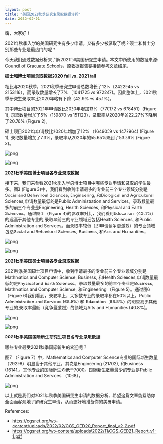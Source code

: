 ```yaml
---
layout: post
title: "美国2021秋季研究生录取数据分析"
date: 2023-05-01
---
```

嗨，大家好！

2021年秋季入学的美国研究生有多少申请，又有多少被录取了呢？硕士和博士分别那些专业是最热门的呢？

今天我们通过数据分析来了解2021fall美国研究生申请。本文中所使用的数据来源: [Council of Graduate Schools](cgsnet.org)，原数据报告链接请参考文章结尾。

**硕士和博士项目录取数据2020 fall vs. 2021 fall**

相比与2020秋季，2021秋季研究生申请总数增长了12%（2422945 vs 2153116），而录取数量增长了7% （1041725 vs 972247)。因此整体上，2021秋季研究生录取率比2020年略有下降（42.9% vs 45.1%）。

其中博士项目的2021年申请数比2020年增加13%（770172 vs 678451）(Figure 1), 录取数量增加了5%（159870 vs 151123），录取率从2020年的22.27%下降到了20.76% (Figure 2)。

硕士项目2021年申请数比2020年增加了12% （1649059 vs 1472964) (Figure 1), 录取数量增加了7.3%，录取率从2020年的55.65%降到了53.36% (Figure 2)。



    
![png](/assets/images/2023-05-07-2021-fall-graduate-admission-statistics_files/2023-05-07-2021-fall-graduate-admission-statistics_5_0.png)
    



    
![png](/assets/images/2023-05-07-2021-fall-graduate-admission-statistics_files/2023-05-07-2021-fall-graduate-admission-statistics_7_0.png)
    


**2021秋季美国博士项目各专业录取数据**

接下来，我们来看看2021秋季入学的博士项目中哪些专业申请和录取的学生最多。图3 (Figure 3)中，我们看到收到申请最多的专业前三个专业领域分别是Social and Behaviroal Sciences, Engineering, 和Biological and Agricultural Sciences,申请数量最低的是Public Administration and Services。录取数量最多的前三个专业是Engineering, Health Sciences, 和Physical and Earth Sciences。通过图4 （Figure 4)的录取率对比，我们看到Education（43.4%）的远高于其他专业的,录取率前三的专业领域还包括Health Sciences, 和Public Administration and Services。而录取率较低（即申请竞争更激烈）的专业领域包括Social and Behavioral Sciences, Business, 和Arts and Humanities。


    
![png](/assets/images/2023-05-07-2021-fall-graduate-admission-statistics_files/2023-05-07-2021-fall-graduate-admission-statistics_9_0.png)
    



    
![png](/assets/images/2023-05-07-2021-fall-graduate-admission-statistics_files/2023-05-07-2021-fall-graduate-admission-statistics_11_0.png)
    


**2021秋季美国硕士项目各专业录取数据**

2021秋季美国硕士项目申请中，收到申请最多的专业前三个专业领域分别是Mathmatics and Computer Science, Business, 和Health Sciences,申请数量最低的是Physical and Earth Sciences。录取数量最多的前三个专业是Business, Mathmatics and Computer Science, 和Engineering （Figure 5）。通过图6 （Figure 6)我们看到，录取率上，大多数专业的录取率都在50%以上。Public Administration and Services (68.9%) 和 Education（68.8%）的明显高于其他专业的,录取率最低（竞争最激烈）的领域为Arts and Humanities (40.8%)。


    
![png](/assets/images/2023-05-07-2021-fall-graduate-admission-statistics_files/2023-05-07-2021-fall-graduate-admission-statistics_13_0.png)
    



    
![png](/assets/images/2023-05-07-2021-fall-graduate-admission-statistics_files/2023-05-07-2021-fall-graduate-admission-statistics_15_0.png)
    


**2021秋季美国国际新生研究生项目各专业录取数据**

哪些专业最受2021秋季国际新生的欢迎呢？

图7 （Figure 7）中，Mathematics and Computer Science专业的国际新生数量（29298）明显高于其他专业，其次是Engineering (21702), 和Business (16141)。其他专业的国际新生均低于7000。国际新生数量最少的专业是Public Administration and Services （1068）。


    
![png](/assets/images/2023-05-07-2021-fall-graduate-admission-statistics_files/2023-05-07-2021-fall-graduate-admission-statistics_17_0.png)
    


以上就是我们对2021年秋季美国研究生申请的数据分析。希望这篇文章能帮助你全面而客观地了解研究生申请，从而更好地准备你的美研申请。

References:

+ https://cgsnet.org/wp-content/uploads/2022/02/CGS_GED20_Report_final_v2-2.pdf
+ https://cgsnet.org/wp-content/uploads/2022/11/CGS_GED21_Report_v1-1.pdf

